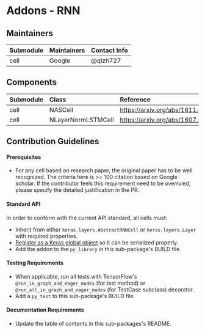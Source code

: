 # Addons - RNN

## Maintainers
| Submodule  | Maintainers  | Contact Info  |
|:---------- |:------------ |:------------- |
| cell       | Google       | @qlzh727      |

## Components
| Submodule | Class              | Reference |
|:----------|:------------------ |:--------- |
| cell      | NASCell            | https://arxiv.org/abs/1611.01578  |
| cell      | NLayerNormLSTMCell | https://arxiv.org/abs/1607.06450  |


## Contribution Guidelines
#### Prerequisites
 * For any cell based on research paper, the original paper has to be well recognized.
   The criteria here is >= 100 citation based on Google scholar. If the contributor feels
   this requirement need to be overruled, please specify the detailed justification in the
   PR.

#### Standard API
In order to conform with the current API standard, all cells must:
 * Inherit from either `keras.layers.AbstractRNNCell` or `keras.layers.Layer` with
   required properties.
 * [Register as a Keras global object](https://github.com/tensorflow/addons/blob/master/tensorflow_addons/utils/python/keras_utils.py)
  so it can be serialized properly.
 * Add the addon to the `py_library` in this sub-package's BUILD file.

#### Testing Requirements
 * When applicable, run all tests with TensorFlow's
   `@run_in_graph_and_eager_modes` (for test method)
   or `@run_all_in_graph_and_eager_modes` (for TestCase subclass)
   decorator.
 * Add a `py_test` to this sub-package's BUILD file.

#### Documentation Requirements
 * Update the table of contents in this sub-packages's README.
